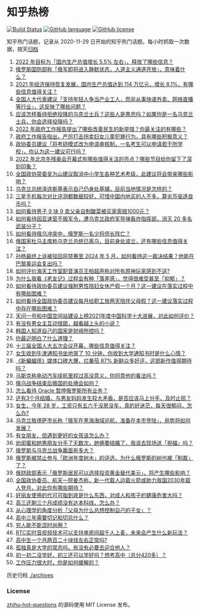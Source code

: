 # 知乎热榜
[![Build Status](https://github.com/ToWeLong/zhihu-hot-questions/workflows/CI/badge.svg)](https://github.com/ToWeLong/zhihu-hot-questions/actions)
[![GitHub language](https://img.shields.io/badge/language-golang-orange.svg)](https://golang.org/)
[![GitHub license](https://img.shields.io/github/license/ToWeLong/zhihu-hot-questions)](https://github.com/ToWeLong/zhihu-hot-questions/blob/main/LICENSE)

知乎热门话题，记录从 2020-11-29 日开始的知乎热门话题。每小时抓取一次数据，按天[归档](./archives)

<!-- BEGIN -->

1. [2022 年目标为「国内生产总值增长 5.5% 左右」，释放了哪些信息？](https://www.zhihu.com/question/520131608)
1. [俄罗斯国防部称「俄军即将进入静默状态，人道主义通道开放」，意味着什么？](https://www.zhihu.com/question/520177707)
1. [2021 年经济保持恢复发展，国内生产总值达到 114 万亿元，增长 8.1%，有哪些信息值得关注？](https://www.zhihu.com/question/520130020)
1. [全国人大代表建议「支持年轻人争当产业工人，而非从事快递外卖、网络直播等行业」，这反映了哪些问题？](https://www.zhihu.com/question/520144586)
1. [应该怎样看待拒绝投降的乌克兰士兵？这些人是愚忠吗？如果你是一名乌克兰士兵，你会选择投降吗？](https://www.zhihu.com/question/518670835)
1. [2022 年政府工作报告提出了哪些改善民生的新举措？你最关注的有哪些？](https://www.zhihu.com/question/520137347)
1. [政府工作报告指出，严厉打击拐卖妇女儿童犯罪行为，具有哪些积极意义？](https://www.zhihu.com/question/520136183)
1. [政协委员建议「将考研模式改为申请审核制，一名考生可以申请若干所学校」，你认为这一建议可行吗？](https://www.zhihu.com/question/520192297)
1. [2022 年北京冬残奥会开幕式有哪些值得关注的亮点？哪些节目给你留下了深刻印象？](https://www.zhihu.com/question/520041172)
1. [全国政协常委吴为山建议取消中小学生各种艺术考级，此建议将会带来哪些影响？](https://www.zhihu.com/question/519983147)
1. [乌克兰总统泽连斯基表示自己仍身处基辅，目前当地情况是怎样的？](https://www.zhihu.com/question/520122339)
1. [三星手机每次对比评测都数据较好，可惜中国内地买的人不多，算劣币驱逐良币吗？](https://www.zhihu.com/question/511593165)
1. [如何看待男子 9 块 9 卖父亲自制酸菜被买家索赔1000元？](https://www.zhihu.com/question/519981307)
1. [如何看待因亚速营不服军令，遭乌克兰政府军导弹轰炸指挥部，消灭 20 多名武装分子？](https://www.zhihu.com/question/520045402)
1. [如何看待俄乌冲突中，俄罗斯一名少将师长阵亡？](https://www.zhihu.com/question/520013172)
1. [俄国家杜马主席称乌克兰总统已离乌，目前身处波兰，还有哪些信息值得关注？](https://www.zhihu.com/question/520058496)
1. [孙杨最终上诉被驳回将禁赛至 2024 年 5 月，如何看待这一裁决结果？他能在巴黎奥运会复出吗？](https://www.zhihu.com/question/520136593)
1. [如何评价海天工作室配音演员王柏超声称对所有原神玩家感到不适?](https://www.zhihu.com/question/520007289)
1. [为什么我看《老友记》过程会有种「落差感」，觉得很难受甚至「抑郁」？](https://www.zhihu.com/question/518993729)
1. [如何看待政协委员建议强制男性陪妇女休产假一个月？这一建议在落实过程中有哪些困难？](https://www.zhihu.com/question/520147183)
1. [如何看待全国政协委员建议每月给职工放两天陪伴父母假？这一建议落实过程中存在哪些困难？](https://www.zhihu.com/question/520187270)
1. [天问一号和中国空间站建设上榜2021年度中国科学十大进展，对此如何评价？](https://www.zhihu.com/question/519164359)
1. [有没有男女主互动很甜，越看越上头的小说？](https://www.zhihu.com/question/513277296)
1. [韩国人知道自己的国家是财阀所控吗？](https://www.zhihu.com/question/455151506)
1. [你最近明白了什么道理？](https://www.zhihu.com/question/431861103)
1. [十三届全国人大五次会议开幕，哪些信息值得关注？](https://www.zhihu.com/question/520034791)
1. [女生收到牛津通知书坐地哭了 10 分钟，你收到大学通知书时是什么心情？](https://www.zhihu.com/question/519416161)
1. [《新蝙蝠侠》媒体口碑大爆，烂番茄 87% 新鲜众多好评，这部新作值得期待吗？](https://www.zhihu.com/question/519359475)
1. [马斯克称电动汽车续航里程过高没意义，你同意他的看法吗？](https://www.zhihu.com/question/519933919)
1. [俄乌战争结束后俄国的处境会如何？](https://www.zhihu.com/question/520105141)
1. [怎么看待 Oracle 暂停俄罗斯所有业务？](https://www.zhihu.com/question/519749624)
1. [还有3个月结婚，与男友妈妈发生较大矛盾，是否应该马上分手、及时止损？](https://www.zhihu.com/question/519526001)
1. [女生，今年 28 岁，工资只有五六千没房没车，真的好迷茫，每天很郁闷，怎么办?](https://www.zhihu.com/question/520018940)
1. [乌克兰敖德萨市长称「俄军在黑海海域巡航，准备在本市登陆」，局势将如何发展？](https://www.zhihu.com/question/520169783)
1. [有女朋友，但遇到更好的女孩该怎么办？](https://www.zhihu.com/question/321790085)
1. [劝闺蜜和她男朋友分手了无数次，她俩要结婚了，我该去现场送「祝福」吗？](https://www.zhihu.com/question/519816299)
1. [俄罗斯与乌克兰战争赢面有多大？](https://www.zhihu.com/question/520054387)
1. [俄罗斯被禁止参与「欧洲年度树木」的评选，为什么俄罗斯的树也被「制裁」了？](https://www.zhihu.com/question/519991780)
1. [俄财政部表示「俄罗斯居民可以选择投资黄金替代美元」，将产生哪些影响？](https://www.zhihu.com/question/519617344)
1. [全国政协委员、航天一院姜杰称，新一代载人运载火箭或助力我国2030年载人登月，对此你有哪些期待？](https://www.zhihu.com/question/520137530)
1. [好丽友使用的代可可脂到底是什么东西，对成人和孩子的健康危害大吗？](https://www.zhihu.com/question/520165894)
1. [高三还剩三个月成绩没有达本科线，怎么办？](https://www.zhihu.com/question/520188900)
1. [从心理学的角度分析「父母为什么总想控制自己的子女」？](https://www.zhihu.com/question/51454168)
1. [高中三年需要切记和切忌什么？](https://www.zhihu.com/question/64843570)
1. [穷人能不能混时尚圈？](https://www.zhihu.com/question/505419467)
1. [RTC实时音视频技术可以支持单房间超千人上麦，未来会产生什么新玩法？](https://www.zhihu.com/question/520013382)
1. [高中生一个月两百二十块钱左右正常吗?](https://www.zhihu.com/question/520197014)
1. [孤独真是大学的常态吗，有没有必要去迎合他人？](https://www.zhihu.com/question/520138858)
1. [初一初二没学好，初三还可以学好吗？想考高中（总分420多）？](https://www.zhihu.com/question/520073151)
1. [工作压力很大时，你是如何缓解的？](https://www.zhihu.com/question/519463424)

<!-- END -->

历史归档 [./archives](./archives)


### License
[zhihu-hot-questions](https://github.com/towelong/zhihu-hot-questions) 的源码使用 MIT License 发布。